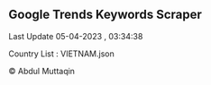 

## Google Trends Keywords Scraper 
 
Last Update 05-04-2023 , 03:34:38

Country List :
VIETNAM.json



© Abdul Muttaqin 
